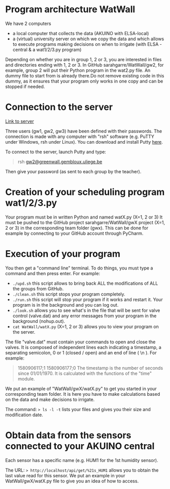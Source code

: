 # Program architecture WatWall

We have 2 computers
* a local computer that collects the data (AKUINO with ELSA-local)
* a (virtual) university server on which we copy the data and which allows to execute programs making decisions on when to irrigate (with ELSA - central & a wat1/2/3.py program)


Depending on whether you are in group 1, 2 or 3, you are interested in files and directories ending with 1, 2 or 3.
In GitHub sarahgarre/WatWall/gw2, for example, group 2 will put their Python program in the wat2.py file. An dummy file to start from is already there.Do not remove existing code in this dummy, as it ensures that your program only works in one copy and can be stopped if needed.

# Connection to the server 
[Link to server](http://greenwall.gembloux.uliege.be)

Three users (gw1, gw2, gw3) have been defined with their passwords. The connection is made with any computer with "rsh" software (e.g. PuTTY under Windows, rsh under Linux). You can download and install Putty [here](https://www.putty.org/).

To connect to the server, launch Putty and type: 

> rsh gw2@greenwall.gembloux.uliege.be

Then give your password (as sent to each group by the teacher).

# Creation of your scheduling program wat1/2/3.py

Your program must be in written Python and named watX.py (X=1, 2 or 3)
It must be pushed to the GitHub project sarahgarre/WatWall/gwX project (X=1, 2 or 3) in the corresponding team folder (gwx). This can be done for example by connecting to your GitHub account through PyCharm. 

# Execution of your program

You then get a "command line" terminal. To do things, you must type a command and then press enter. For example: 

* `./upd.sh` this script allows to bring back ALL the modifications of ALL the groups from GitHub.
* `./clean.sh` this script stops your program completely.
* `./run.sh` this script will stop your program if it works and restart it. Your program is in the background and you can log out.
* `./look.sh` allows you to see what's in the file that will be sent for valve control (valve.dat) and any error messages from your program in the background (nohup.out).
* `cat WatWall/watX.py` (X=1, 2 or 3) allows you to view your program on the server.

The file "valve.dat" must contain your commands to open and close the valves.
It is composed of independent lines each indicating a timestamp, a separating semicolon, 0 or 1 (closed / open) and an end of line ( \n ).
For example:
> 1580906117;1
> 1580906177;0
The timestamp is the number of seconds since 01/01/1970. It is calculated with the functions of the "time" module.

We put an example of "WatWall/gwX/watX.py" to get you started in your corresponding team folder. It is here you have to make calculations based on the data and make decisions to irrigate.

The command:
`> ls -l -t`
lists your files and gives you their size and modification date.


# Obtain data from the sensors connected to your AKUINO central
Each sensor has a specific name (e.g. HUM1 for the 1st humidity sensor).

The URL:
`> http://localhost/api/get/%21s_HUM1`
allows you to obtain the last value read for this sensor. We put an example in your WatWall/gwX/watX.py file to give you an idea of how to access.
